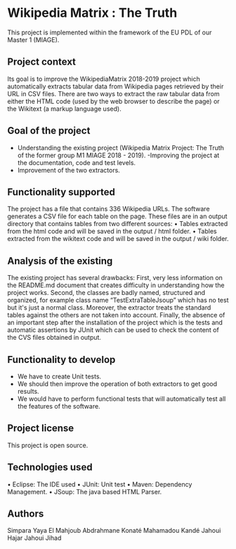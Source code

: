 # Wikipedia Matrix : The Truth 
This project is implemented within the framework of the EU PDL of our Master 1 (MIAGE).
## Project context
Its goal is to improve the WikipediaMatrix 2018-2019 project which automatically extracts tabular data from Wikipedia pages retrieved by their URL in CSV files.
There are two ways to extract the raw tabular data from either the HTML code (used by the web browser to describe the page) or the Wikitext (a markup language used).
## Goal of the project
- Understanding the existing project (Wikipedia Matrix Project: The Truth of the former group M1 MIAGE 2018 - 2019).
-Improving the project at the documentation, code and test levels.
- Improvement of the two extractors.
## Functionality supported
The project has a file that contains 336 Wikipedia URLs. The software generates a CSV file for each table on the page. These files are in an output directory that contains tables from two different sources: 
• Tables extracted from the html code and will be saved in the output / html folder.
• Tables extracted from the wikitext code and will be saved in the output / wiki folder.
## Analysis of the existing
The existing project has several drawbacks:
First, very less information on the README.md document that creates difficulty in understanding how the project works.
Second, the classes are badly named, structured and organized, for example class name “TestExtraTableJsoup” which has no test but it's just a normal class.
Moreover, the extractor treats the standard tables against the others are not taken into account.
Finally, the absence of an important step after the installation of the project which is the tests and automatic assertions by JUnit which can be used to check the content of the CVS files obtained in output.
## Functionality to develop 
- We have to create Unit tests.
- We should then improve the operation of both extractors to get good results.
- We would have to perform functional tests that will automatically test all the features of the software.
## Project license
This project is open source.
## Technologies used
• Eclipse: The IDE used
• JUnit: Unit test
• Maven: Dependency Management.
• JSoup: The java based HTML Parser.
## Authors
Simpara Yaya
El Mahjoub Abdrahmane
Konaté Mahamadou Kandé
Jahoui Hajar
Jahoui Jihad




